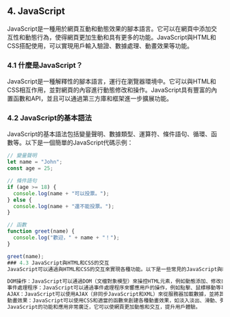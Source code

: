 ## 4. JavaScript

JavaScript是一種用於網頁互動和動態效果的腳本語言。它可以在網頁中添加交互性和動態行為，使得網頁更加生動和具有更多的功能。JavaScript與HTML和CSS搭配使用，可以實現用戶輸入驗證、數據處理、動畫效果等功能。

### 4.1 什麼是JavaScript？

JavaScript是一種解釋性的腳本語言，運行在瀏覽器環境中。它可以與HTML和CSS相互作用，並對網頁的內容進行動態修改和操作。JavaScript具有豐富的內置函數和API，並且可以通過第三方庫和框架進一步擴展功能。

### 4.2 JavaScript的基本語法

JavaScript的基本語法包括變量聲明、數據類型、運算符、條件語句、循環、函數等。以下是一個簡單的JavaScript代碼示例：

```javascript
// 變量聲明
let name = "John";
const age = 25;

// 條件語句
if (age >= 18) {
  console.log(name + "可以投票。");
} else {
  console.log(name + "還不能投票。");
}

// 函數
function greet(name) {
  console.log("歡迎，" + name + "！");
}

greet(name);
### 4.3 JavaScript與HTML和CSS的交互
JavaScript可以通過與HTML和CSS的交互來實現各種功能。以下是一些常見的JavaScript與HTML和CSS的交互方式：

DOM操作：JavaScript可以通過DOM（文檔對象模型）來操控HTML元素，例如動態添加、修改或刪除元素。
事件處理程序：JavaScript可以通過事件處理程序來響應用戶的操作，例如點擊、鼠標移動等事件。
AJAX：JavaScript可以使用AJAX（非同步JavaScript和XML）來從服務器加載數據，並將其動態添加到網頁中。
動畫效果：JavaScript可以使用CSS和適當的函數來創建各種動畫效果，如淡入淡出、滑動、彈跳等。
JavaScript的功能和應用非常廣泛，它可以使網頁更加動態和交互，提升用戶體驗。